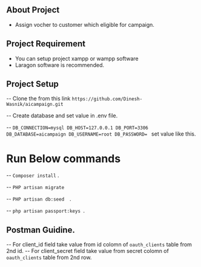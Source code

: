 
## About Project

- Assign vocher to customer which eligible for campaign.


## Project Requirement
- You can setup project xampp or wampp software
- Laragon software is recommended.


## Project Setup
 -- Clone the from this link ```https://github.com/Dinesh-Wasnik/aicampaign.git```

 -- Create database and set value in .env file.

 -- ```DB_CONNECTION=mysql
		DB_HOST=127.0.0.1
		DB_PORT=3306
		DB_DATABASE=aicampaign
		DB_USERNAME=root
		DB_PASSWORD=
		```
	set value like this.	

# Run Below commands

 -- ```Composer install``` .
 

 -- ```PHP artisan migrate ``` 


 -- ```PHP artisan db:seed  ```.

 -- ```php artisan passport:keys ```.


## Postman Guidine.
 -- For client_id field  take value from id colomn of  ```oauth_clients```  table from 2nd id.
 -- For client_secret  field  take value from secret colomn of ```oauth_clients```  table from 2nd row.


